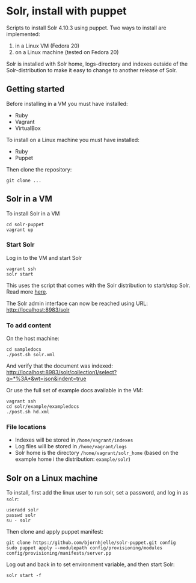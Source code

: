 # Solr, install with puppet #

Scripts to install Solr 4.10.3 using puppet. Two ways to install are implemented:

 1. in a Linux VM (Fedora 20)
 2. on a Linux machine (tested on Fedora 20)

Solr is installed with Solr home, logs-directory and indexes outside of the Solr-distribution to make it easy to change to another release of Solr. 

## Getting started ##
Before installing in a VM you must have installed:

* Ruby
* Vagrant
* VirtualBox

To install on a Linux machine you must have installed:

* Ruby
* Puppet

Then clone the repository: 

    git clone ...
    
## Solr in a VM ##

To install Solr in a VM

    cd solr-puppet
    vagrant up

### Start Solr ###

Log in to the VM and start Solr

    vagrant ssh
    solr start

This uses the script that comes with the Solr distribution to start/stop Solr. Read more [here](https://cwiki.apache.org/confluence/display/solr/Running+Solr).

The Solr admin interface can now be reached using URL: <http://localhost:8983/solr>

### To add content ###
On the host machine: 

    cd sampledocs
    ./post.sh solr.xml
    
And verify that the document was indexed:
<http://localhost:8983/solr/collection1/select?q=*%3A*&wt=json&indent=true>

Or use the full set of example docs available in the VM:

    vagrant ssh
    cd solr/example/exampledocs
    ./post.sh hd.xml 

### File locations ###

* Indexes will be stored in `/home/vagrant/indexes`
* Log files will be stored in `/home/vagrant/logs`
* Solr home is the directory `/home/vagrant/solr_home` (based on the example home i the distribution: `example/solr`)

## Solr on a Linux machine ##

To install, first add the linux user to run solr, set a password, and log in as `solr`: 
  
    useradd solr
    passwd solr 
    su - solr

Then clone and apply puppet manifest:

    git clone https://github.com/bjornhjelle/solr-puppet.git config
    sudo puppet apply --modulepath config/provisioning/modules config/provisioning/manifests/server.pp

Log out and back in to set environment variable, and then start Solr: 

    solr start -f 
    
    
    



